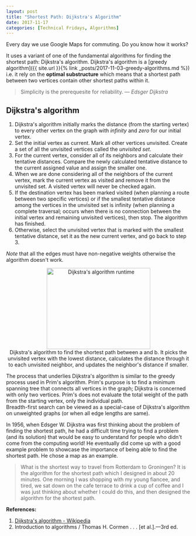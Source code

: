 ```yaml
---
layout: post
title: "Shortest Path: Dijkstra's Algorithm"
date: 2017-11-17
categories: [Technical Fridays, Algorithms]
---
```


Every day we use Google Maps for commuting. Do you know how it works? 

It uses a variant of one of the fundamental algorithms for finding the shortest path: Dijkstra's algorithm.
Dijkstra's algorithm is a [greedy algorithm]({{ site.url }}{% link _posts/2017-11-03-greedy-algorithms.md %}) i.e. it rely on the **optimal substructure** which means that a shortest path between two vertices contain other shortest paths within it.

> Simplicity is the prerequesite for reliability.
> &mdash; <cite>Edsger Dijkstra</cite>

## Dijkstra's algorithm
1. Dijkstra's algorithm initially marks the distance (from the starting vertex) to every other vertex on the graph with *infinity* and *zero* for our initial vertex.
2. Set the initial vertex as current. Mark all other vertices unvisited. Create a set of all the unvisited vertices called the *unvisited set*.
3. For the current vertex, consider all of its neighbors and calculate their tentative distances. Compare the newly calculated tentative distance to the current assigned value and assign the smaller one.
4. When we are done considering all of the neighbors of the current vertex, mark the current vertex as visited and remove it from the unvisited set. A visited vertex will never be checked again.
5. If the destination vertex has been marked visited (when planning a route between two specific vertices) or if the smallest tentative distance among the vertices in the unvisited set is infinity (when planning a complete traversal; occurs when there is no connection between the initial vertex and remaining unvisited vertices), then stop. The algorithm has finished.
6. Otherwise, select the unvisited vertex that is marked with the smallest tentative distance, set it as the new current vertex, and go back to step 3.

*Note* that all the edges must have non-negative weights otherwise the algorithm doesn't work.

<div style="text-align: center">
<a href="https://commons.wikimedia.org/wiki/File:Dijkstra_Animation.gif#/media/File:Dijkstra_Animation.gif"><img src="https://upload.wikimedia.org/wikipedia/commons/5/57/Dijkstra_Animation.gif" alt="Dijkstra's algorithm runtime" height="222" width="283"></a>
<figcaption>Dijkstra's algorithm to find the shortest path between a and b. It picks the unvisited vertex with the lowest distance, calculates the distance through it to each unvisited neighbor, and updates the neighbor's distance if smaller.</figcaption>
</div>

The process that underlies Dijkstra's algorithm is similar to the greedy process used in Prim's algorithm. Prim's purpose is to find a minimum spanning tree that connects all vertices in the graph; Dijkstra is concerned with only two vertices. Prim's does not evaluate the total weight of the path from the starting vertex, only the individual path.  
Breadth-first search can be viewed as a special-case of Dijkstra's algorithm on unweighted graphs (or when all edge lengths are same).

In 1956, when Edsger W. Dijkstra was first thinking about the problem of finding the shortest path, he had a difficult time trying to find a problem (and its solution) that would be easy to understand for people who didn't come from the computing world! He eventually did come up with a good example problem to showcase the importance of being able to find the shortest path. He chose a map as an example.

> What is the shortest way to travel from Rotterdam to Groningen? It is the algorithm for the shortest path which I designed in about 20 minutes. One morning I was shopping with my young fiancee, and tired, we sat down on the cafe terrace to drink a cup of coffee and I was just thinking about whether I could do this, and then designed the algorithm for the shortest path.


**References:**
1. <a href="https://en.wikipedia.org/wiki/Dijkstra's_algorithm">Dijkstra's algorithm - Wikipedia</a>  
2. Introduction to algorithms / Thomas H. Cormen . . . [et al.].—3rd ed.
